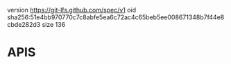 version https://git-lfs.github.com/spec/v1
oid sha256:51e4bb970770c7c8abfe5ea6c72ac4c65beb5ee008671348b7f44e8cbde282d3
size 136
# APIS

